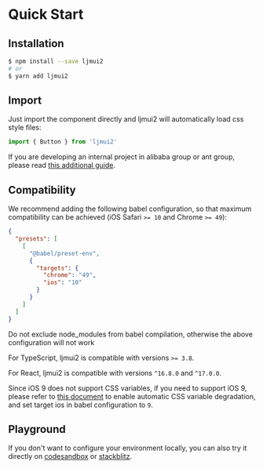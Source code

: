 # Quick Start

## Installation

```bash
$ npm install --save ljmui2
# or
$ yarn add ljmui2
```

## Import

Just import the component directly and ljmui2 will automatically load css style files:

```js
import { Button } from 'ljmui2'
```

If you are developing an internal project in alibaba group or ant group, please read [this additional guide](https://yuque.antfin.com/ljmui2/kfcgs3/md4or5).

## Compatibility

We recommend adding the following babel configuration, so that maximum compatibility can be achieved (iOS Safari `>= 10` and Chrome `>= 49`):

```json
{
  "presets": [
    [
      "@babel/preset-env",
      {
        "targets": {
          "chrome": "49",
          "ios": "10"
        }
      }
    ]
  ]
}
```

<Alert type="warning">
  Do not exclude node_modules from babel compilation, otherwise the above configuration will not work
</Alert>

For TypeScript, ljmui2 is compatible with versions `>= 3.8`.

For React, ljmui2 is compatible with versions `^16.8.0` and `^17.0.0`.

Since iOS 9 does not support CSS variables, if you need to support iOS 9, please refer to [this document](/guide/css-variables#css-variables-auto-fallback) to enable automatic CSS variable degradation, and set target ios in babel configuration to `9`.

## Playground

If you don't want to configure your environment locally, you can also try it directly on [codesandbox](https://codesandbox.io/s/ljmui2-snrxr?file=/package.json) or [stackblitz](https://stackblitz.com/edit/ljmui2?file=index.tsx).
